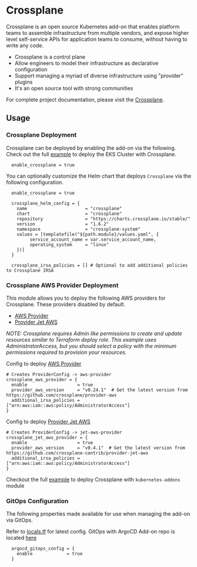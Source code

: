 # Crossplane
Crossplane is an open source Kubernetes add-on that enables platform teams to assemble infrastructure from multiple vendors, and expose higher level self-service APIs for application teams to consume, without having to write any code.

 - Crossplane is a control plane
 - Allow engineers to model their infrastructure as declarative configuration
 - Support managing a myriad of diverse infrastructure using "provider" plugins
 - It's an open source tool with strong communities

For complete project documentation, please visit the [Crossplane](https://crossplane.io/).

## Usage

### Crossplane Deployment

Crossplane can be deployed by enabling the add-on via the following. Check out the full [example](../../modules/kubernetes-addons/crossplane/locals.tf) to deploy the EKS Cluster with Crossplane.

```hcl
  enable_crossplane = true
```

You can optionally customize the Helm chart that deploys `Crossplane` via the following configuration.

```hcl
  enable_crossplane = true

  crossplane_helm_config = {
    name                      = "crossplane"
    chart                     = "crossplane"
    repository                = "https://charts.crossplane.io/stable/"
    version                   = "1.6.2"
    namespace                 = "crossplane-system"
    values = [templatefile("${path.module}/values.yaml", {
         service_account_name = var.service_account_name,
         operating_system     = "linux"
    })]
  }

  crossplane_irsa_policies = [] # Optional to add additional policies to Crossplane IRSA
```

### Crossplane AWS Provider Deployment
This module allows you to deploy the following AWS providers for Crossplane. These providers disabled by default.

 - [AWS Provider](https://github.com/crossplane/provider-aws)
 - [Provider Jet AWS](https://github.com/crossplane-contrib/provider-jet-aws)

_NOTE: Crossplane requires Admin like permissions to create and update resources similar to Terraform deploy role.
This example uses AdministratorAccess, but you should select a policy with the minimum permissions required to provision your resources._

Config to deploy [AWS Provider](https://github.com/crossplane/provider-aws)
```hcl
# Creates ProviderConfig -> aws-provider
crossplane_aws_provider = {
  enable                   = true
  provider_aws_version     = "v0.24.1"  # Get the latest version from https://github.com/crossplane/provider-aws
  additional_irsa_policies = ["arn:aws:iam::aws:policy/AdministratorAccess"]
}
```  

Config to deploy [Provider Jet AWS](https://github.com/crossplane-contrib/provider-jet-aws)
```hcl
# Creates ProviderConfig -> jet-aws-provider
crossplane_jet_aws_provider = {
  enable                   = true
  provider_aws_version     = "v0.4.1"  # Get the latest version from  https://github.com/crossplane-contrib/provider-jet-aws
  additional_irsa_policies = ["arn:aws:iam::aws:policy/AdministratorAccess"]
}
``` 

Checkout the full [example](examples/crossplane) to deploy Crossplane with `kubernetes-addons` module

### GitOps Configuration
The following properties made available for use when managing the add-on via GitOps.

Refer to [locals.tf](modules/kubernetes-addons/crossplane/locals.tf) for latest config. GitOps with ArgoCD Add-on repo is located [here](https://github.com/aws-samples/ssp-eks-add-ons/blob/main/chart/values.yaml)

```hcl
  argocd_gitops_config = {
    enable             = true
  }
```
